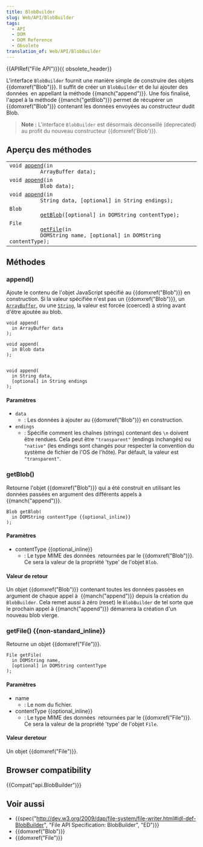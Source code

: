 ```yaml
---
title: BlobBuilder
slug: Web/API/BlobBuilder
tags:
  - API
  - DOM
  - DOM Reference
  - Obsolete
translation_of: Web/API/BlobBuilder
---
```

{{APIRef("File API")}}{{ obsolete_header}}

L'interface `BlobBuilder` fournit une manière simple de construire des objets {{domxref("Blob")}}. Il suffit de créer un `BlobBuilder` et de lui ajouter des données  en appellant la méthode {{manch("append")}}. Une fois finalisé, l'appel à la méthode {{manch("getBlob")}} permet de récupérer un {{domxref("Blob")}} contenant les données envoyées au constructeur dudit Blob.

> **Note :** L'interface `BlobBuilder` est désormais déconseillé (deprecated) au profit du nouveau constructeur {{domxref('Blob')}}.

## Aperçu des méthodes

<table class="standard-table">
  <tbody>
    <tr>
      <td>
        <code
          >void <a href="/en-US/docs/Web/API/BlobBuilder#append()">append</a>(in
          ArrayBuffer data);</code
        >
      </td>
    </tr>
    <tr>
      <td>
        <code
          >void <a href="/en-US/docs/Web/API/BlobBuilder#append()">append</a>(in
          Blob data);</code
        >
      </td>
    </tr>
    <tr>
      <td>
        <code
          >void <a href="/en-US/docs/Web/API/BlobBuilder#append()">append</a>(in
          String data, [optional] in String endings);</code
        >
      </td>
    </tr>
    <tr>
      <td>
        <code
          >Blob
          <a href="/en-US/docs/Web/API/BlobBuilder#getBlob()">getBlob</a
          >([optional] in DOMString contentType);</code
        >
      </td>
    </tr>
    <tr>
      <td>
        <code
          >File
          <a href="/en-US/docs/Web/API/BlobBuilder#getFile()">getFile</a>(in
          DOMString name, [optional] in DOMString contentType);</code
        >
      </td>
    </tr>
  </tbody>
</table>

## Méthodes

### append()

Ajoute le contenu de l'objet JavaScript spécifié au {{domxref("Blob")}} en construction. Si la valeur spécifiée n'est pas un {{domxref("Blob")}}, un [`ArrayBuffer`](/en-US/docs/Web/JavaScript/Reference/Global_Objects/ArrayBuffer), ou une [`String`](/en-US/docs/Web/JavaScript/Reference/Global_Objects/String), la valeur est forcée (coerced) à string avant d'être ajoutée au blob.

    void append(
      in ArrayBuffer data
    );

    void append(
      in Blob data
    );


    void append(
      in String data,
      [optional] in String endings
    );

#### Paramètres

- `data`
  - : Les données à ajouter au {{domxref("Blob")}} en construction.
- `endings`
  - : Spécifie comment les chaînes (strings) contenant des `\n` doivent être rendues. Cela peut être `"transparent"` (endings inchangés) ou `"native"` (les endings sont changés pour respecter la convention du système de fichier de l'OS de l'hôte). Par défault, la valeur est `"transparent"`.

### getBlob()

Retourne l'objet {{domxref("Blob")}} qui a été construit en utilisant les données passées en argument des différents appels à {{manch("append")}}.

    Blob getBlob(
      in DOMString contentType {{optional_inline}}
    );

#### Paramètres

- contentType {{optional_inline}}
  - : Le type MIME des données  retournées par le {{domxref("Blob")}}. Ce sera la valeur de la propriété 'type' de l'objet `Blob`.

#### Valeur de retour

Un objet {{domxref("Blob")}} contenant toutes les données passées en argument de chaque appel à  {{manch("append")}} depuis la création du `BlobBuilder`. Cela remet aussi à zéro (reset) le `BlobBuilder` de tel sorte que le prochain appel à {{manch("append")}} démarrera la création d'un nouveau blob vierge.

### getFile() {{non-standard_inline}}

Retourne un objet {{domxref("File")}}.

    File getFile(
      in DOMString name,
      [optional] in DOMString contentType
    );

#### Paramètres

- name
  - : Le nom du fichier.
- contentType {{optional_inline}}
  - : Le type MIME des données  retournées par le {{domxref("File")}}. Ce sera la valeur de la propriété 'type' de l'objet `File`.

#### Valeur deretour

Un objet {{domxref("File")}}.

## Browser compatibility

{{Compat("api.BlobBuilder")}}

## Voir aussi

- {{spec("http://dev.w3.org/2009/dap/file-system/file-writer.html#idl-def-BlobBuilder", "File API Specification: BlobBuilder", "ED")}}
- {{domxref("Blob")}}
- {{domxref("File")}}
